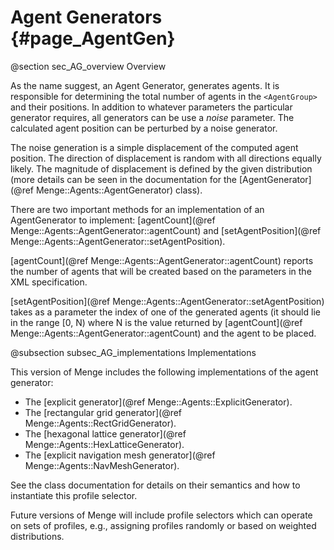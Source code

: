 Agent Generators {#page_AgentGen}
=================

@section sec_AG_overview Overview

As the name suggest, an Agent Generator, generates agents.  It is responsible for determining the
total number of agents in the `<AgentGroup>` and their positions.  In addition to whatever
parameters the particular generator requires, all generators can be use a *noise* parameter.
The calculated agent position can be perturbed by a noise generator.

The noise generation is a simple displacement of the computed agent position.  The direction of
displacement is random with all directions equally likely.  The magnitude of displacement is
defined by the given distribution (more details can be seen in the documentation for the
[AgentGenerator](@ref Menge::Agents::AgentGenerator) class).

There are two important methods for an implementation of an AgentGenerator to implement:
[agentCount](@ref Menge::Agents::AgentGenerator::agentCount) and
[setAgentPosition](@ref Menge::Agents::AgentGenerator::setAgentPosition).

[agentCount](@ref Menge::Agents::AgentGenerator::agentCount) reports the number of agents that will
be created based on the parameters in the XML specification.  

[setAgentPosition](@ref Menge::Agents::AgentGenerator::setAgentPosition) takes as a parameter the index of one
of the generated agents (it should lie in the range [0, N) where N is the value returned by
[agentCount](@ref Menge::Agents::AgentGenerator::agentCount) and the agent to be placed.

@subsection subsec_AG_implementations Implementations

This version of Menge includes the following implementations of the agent generator:

- The [explicit generator](@ref Menge::Agents::ExplicitGenerator).  
- The [rectangular grid generator](@ref Menge::Agents::RectGridGenerator).
- The [hexagonal lattice generator](@ref Menge::Agents::HexLatticeGenerator).
- The [explicit navigation mesh generator](@ref Menge::Agents::NavMeshGenerator).

See the class documentation for details on their semantics and how to instantiate this profile
selector.

Future versions of Menge will include profile selectors which can operate on sets of profiles,
e.g., assigning profiles randomly or based on weighted distributions.

